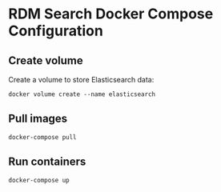 # RDM Search Docker Compose Configuration

## Create volume

Create a volume to store Elasticsearch data:

```
docker volume create --name elasticsearch
```

## Pull images

```
docker-compose pull
```

## Run containers

```
docker-compose up
```
